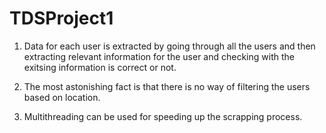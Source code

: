 # TDSProject1
1. Data for each user is extracted by going through all the users and then extracting relevant information for the user and checking with the exitsing information is correct or not.

2. The most astonishing fact is that there is no way of filtering the users based on location.
3. Multithreading can be used for speeding up the scrapping process.
